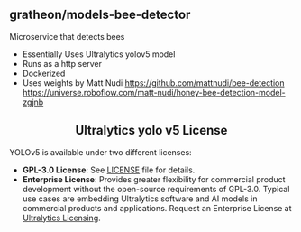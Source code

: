 ## gratheon/models-bee-detector
Microservice that detects bees

- Essentially Uses Ultralytics yolov5 model
- Runs as a http server
- Dockerized
- Uses weights by Matt Nudi
https://github.com/mattnudi/bee-detection
https://universe.roboflow.com/matt-nudi/honey-bee-detection-model-zgjnb


## <div align="center">Ultralytics yolo v5 License</div>
YOLOv5 is available under two different licenses:

- **GPL-3.0 License**: See [LICENSE](https://github.com/ultralytics/yolov5/blob/master/LICENSE) file for details.
- **Enterprise License**: Provides greater flexibility for commercial product development without the open-source requirements of GPL-3.0. Typical use cases are embedding Ultralytics software and AI models in commercial products and applications. Request an Enterprise License at [Ultralytics Licensing](https://ultralytics.com/license).